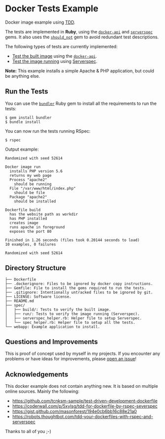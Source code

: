 # Docker Tests Example

Docker image example using [TDD](https://en.wikipedia.org/wiki/Test-driven_development).

The tests are implemented in **Ruby**, using the [`docker-api`](https://github.com/swipely/docker-api) and [`serverspec`](http://serverspec.org/) gems. It also uses the [`should_not`](https://github.com/should-not/should_not) gem to avoid redundant test descriptions.

The following types of tests are currently implemented:

* [Test the built image](https://github.com/zuazo/docker-tests-example/tree/master/spec/build/dockerfile_spec.rb) using the [`docker-api`](https://github.com/swipely/docker-api).
* [Test the image running](https://github.com/zuazo/docker-tests-example/tree/master/spec/run/dockerfile_spec.rb) using [Serverspec](http://serverspec.org/).

**Note:** This example installs a simple Apache & PHP application, but could be anything else.

## Run the Tests

You can use the [`bundler`](http://bundler.io/) Ruby gem to install all the requirements to run the tests:

    $ gem install bundler
    $ bundle install

You can now run the tests running RSpec:

    $ rspec

Output example:

```
Randomized with seed 52614

Docker image run
  installs PHP version 5.6
  returns my web page
  Process "apache2"
    should be running
  File "/var/www/html/index.php"
    should be file
  Package "apache2"
    should be installed

Dockerfile build
  has the website path as workdir
  has PHP installed
  creates image
  runs apache in foreground
  exposes the port 80

Finished in 1.26 seconds (files took 0.20144 seconds to load)
10 examples, 0 failures

Randomized with seed 52614
```

## Directory Structure

```
├── Dockerfile
├── .dockerignore: Files to be ignored by docker copy instructions.
├── Gemfile: File to install the gems required to run the tests.
├── .gitignore: Intentionally untracked files to be ignored by git.
├── LICENSE: Software license.
├── README.md
├── spec/
│   ├── build/: Tests to verify the built image.
│   ├── run/: Tests to verify the image running (Serverspec).
│   ├── serverspec_helper.rb: Helper file to setup Serverspec.
│   └── spec_helper.rb: Helper file to setup all the tests.
└── webapp: Example application to install.
```

## Questions and Improvements

This is proof of concept used by myself in my projects. If you encounter any problems or have ideas for improvements, please [open an issue](https://github.com/zuazo/docker-tests-example/issues/new)!

## Acknowledgements

This docker example does not contain anything new. It is based on multiple online sources. Mainly the following:

* https://github.com/tcnksm-sample/test-driven-development-dockerfile
* https://coderwall.com/p/5xylsg/tdd-for-dockerfile-by-rspec-severspec
* https://gist.github.com/masonforest/194e0cb6bb16c88e21a0
* https://robots.thoughtbot.com/tdd-your-dockerfiles-with-rspec-and-serverspec

Thanks to all of you ;-)
